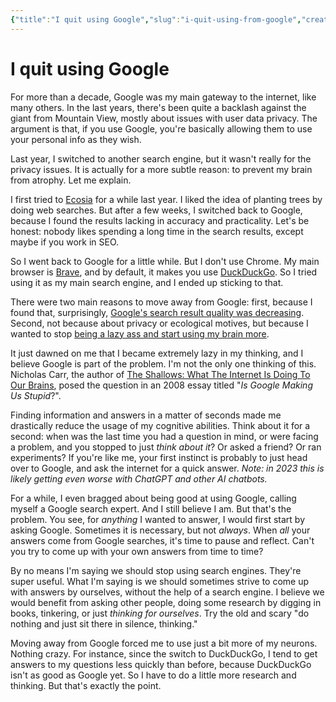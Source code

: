 ```yaml
---
{"title":"I quit using Google","slug":"i-quit-using-from-google","created":"2023-06-04T10:24:46.000Z","updated":"2024-12-07T19:25:14.386+01:00","dg-publish":true,"dg-list-home":true,"project":["[[noobthink.com]]"],"permalink":"/projects/digital-garden/articles/i-quit-using-from-google/","dgPassFrontmatter":true}
---
```


# I quit using Google
For more than a decade, Google was my main gateway to the internet, like many others. In the last years, there's been quite a backlash against the giant from Mountain View, mostly about issues with user data privacy. The argument is that, if you use Google, you're basically allowing them to use your personal info as they wish.

Last year, I switched to another search engine, but it wasn't really for the privacy issues. It is actually for a more subtle reason: to prevent my brain from atrophy. Let me explain.

I first tried to [Ecosia](https://www.ecosia.org/) for a while last year. I liked the idea of planting trees by doing web searches. But after a few weeks, I switched back to Google, because I found the results lacking in accuracy and practicality. Let's be honest: nobody likes spending a long time in the search results, except maybe if you work in SEO.

So I went back to Google for a little while. But I don't use Chrome. My main browser is [Brave](https://brave.com/), and by default, it makes you use [DuckDuckGo](https://duckduckgo.com/). So I tried using it as my main search engine, and I ended up sticking to that.

There were two main reasons to move away from Google: first, because I found that, surprisingly, [Google's search result quality was decreasing](https://daringfireball.net/linked/2021/03/04/fowler-google-search). Second, not because about privacy or ecological motives, but because I wanted to stop [being a lazy ass and start using my brain more](__GHOST_URL__/a-simple-way-to-reason-from-first-principles/).

It just dawned on me that I became extremely lazy in my thinking, and I believe Google is part of the problem. I'm not the only one thinking of this. Nicholas Carr, the author of [The Shallows: What The Internet Is Doing To Our Brains](https://www.amazon.com/Shallows-What-Internet-Doing-Brains/dp/0393357821?keywords=nicholas+carr&qid=1685616455&sprefix=nicholas+carr,aps,154&sr=8-1), posed the question in an 2008 essay titled "_Is Google Making Us Stupid_?".

Finding information and answers in a matter of seconds made me drastically reduce the usage of my cognitive abilities. Think about it for a second: when was the last time you had a question in mind, or were facing a problem, and you stopped to just _think about it_? Or asked a friend? Or ran experiments? If you're like me, your first instinct is probably to just head over to Google, and ask the internet for a quick answer. _Note: in 2023 this is likely getting even worse with ChatGPT and other AI chatbots._

For a while, I even bragged about being good at using Google, calling myself a Google search expert. And I still believe I am. But that's the problem. You see, for _anything_ I wanted to answer, I would first start by asking Google. Sometimes it is necessary, but not _always_. When _all_ your answers come from Google searches, it's time to pause and reflect. Can't you try to come up with your own answers from time to time?

By no means I'm saying we should stop using search engines. They're super useful. What I'm saying is we should sometimes strive to come up with answers by ourselves, without the help of a search engine. I believe we would benefit from asking other people, doing some research by digging in books, tinkering, or just _thinking for ourselves_. Try the old and scary "do nothing and just sit there in silence, thinking."

Moving away from Google forced me to use just a bit more of my neurons. Nothing crazy. For instance, since the switch to DuckDuckGo, I tend to get answers to my questions less quickly than before, because DuckDuckGo isn't as good as Google yet. So I have to do a little more research and thinking. But that's exactly the point.
